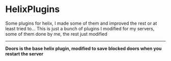 # HelixPlugins
Some plugins for helix, I made some of them and improved the rest or at least tried to... This is just a bunch of plugins I modified for my servers, some of them done by me, the rest just modified


-----------------------------------------------------------------------------------------------------------------------------------------------------------------------------------
**Doors is the base helix plugin, modified to save blocked doors when you restart the server**
